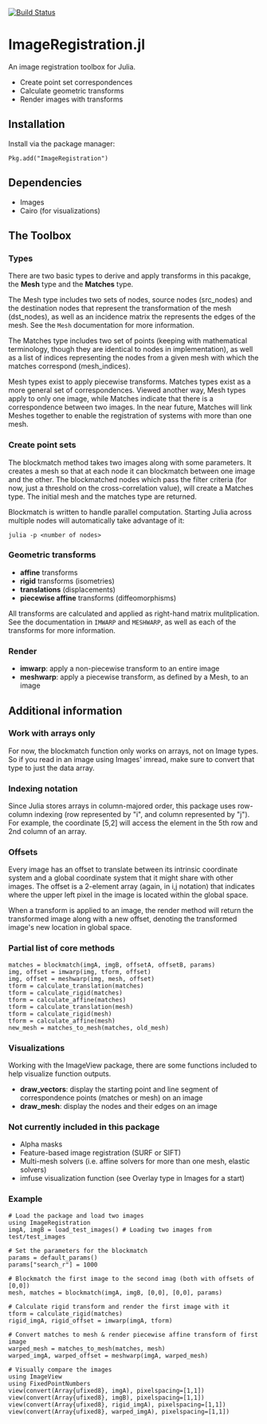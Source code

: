 [![Build Status](https://travis-ci.org/seung-lab/ImageRegistration.jl.svg?branch=master)](https://travis-ci.org/seung-lab/ImageRegistration.jl)

# ImageRegistration.jl
An image registration toolbox for Julia. 

* Create point set correspondences
* Calculate geometric transforms
* Render images with transforms

## Installation
Install via the package manager:
```
Pkg.add("ImageRegistration")
```

## Dependencies
* Images 
* Cairo (for visualizations)

## The Toolbox
### Types
There are two basic types to derive and apply transforms in this pacakge, the **Mesh** type and the **Matches** type. 

The Mesh type includes two sets of nodes, source nodes (src_nodes) and the destination nodes that represent the transformation of the mesh (dst_nodes), as well as an incidence matrix the represents the edges of the mesh. See the `Mesh` documentation for more information.

The Matches type includes two set of points (keeping with mathematical terminology, though they are identical to nodes in implementation), as well as a list of indices representing the nodes from a given mesh with which the matches correspond (mesh_indices).

Mesh types exist to apply piecewise transforms. Matches types exist as a more general set of correspondences. Viewed another way, Mesh types apply to only one image, while Matches indicate that there is a correspondence between two images. In the near future, Matches will link Meshes together to enable the registration of systems with more than one mesh.

### Create point sets
The blockmatch method takes two images along with some parameters. It creates a mesh so that at each node it can blockmatch between one image and the other. The blockmatched nodes which pass the filter criteria (for now, just a threshold on the cross-correlation value), will create a Matches type. The initial mesh and the matches type are returned.

Blockmatch is written to handle parallel computation. Starting Julia across multiple nodes will automatically take advantage of it:
```
julia -p <number of nodes>
```

### Geometric transforms

* **affine** transforms
* **rigid** transforms (isometries)
* **translations** (displacements)
* **piecewise affine** transforms (diffeomorphisms)
 
All transforms are calculated and applied as right-hand matrix mulitplication. See the documentation in `IMWARP` and `MESHWARP`, as well as each of the transforms for more information.

### Render

* **imwarp**: apply a non-piecewise transform to an entire image
* **meshwarp**: apply a piecewise transform, as defined by a Mesh, to an image

## Additional information
### Work with arrays only
For now, the blockmatch function only works on arrays, not on Image types. So if you read in an image using Images' imread, make sure to convert that type to just the data array.

### Indexing notation
Since Julia stores arrays in column-majored order, this package uses row-column indexing (row represented by "i", and column represented by "j"). For example, the coordinate [5,2] will access the element in the 5th row and 2nd column of an array.

### Offsets
Every image has an offset to translate between its intrinsic coordinate system and a global coordinate system that it might share with other images. The offset is a 2-element array (again, in i,j notation) that indicates where the upper left pixel in the image is located within the global space.

When a transform is applied to an image, the render method will return the transformed image along with a new offset, denoting the transformed image's new location in global space.

### Partial list of core methods
```
matches = blockmatch(imgA, imgB, offsetA, offsetB, params)
img, offset = imwarp(img, tform, offset)
img, offset = meshwarp(img, mesh, offset)
tform = calculate_translation(matches)
tform = calculate_rigid(matches)
tform = calculate_affine(matches)
tform = calculate_translation(mesh)
tform = calculate_rigid(mesh)
tform = calculate_affine(mesh)
new_mesh = matches_to_mesh(matches, old_mesh)
```
### Visualizations
Working with the ImageView package, there are some functions included to help visualize function outputs.

* **draw_vectors**: display the starting point and line segment of correspondence points (matches or mesh) on an image
* **draw_mesh**: display the nodes and their edges on an image

### Not currently included in this package
* Alpha masks
* Feature-based image registration (SURF or SIFT)
* Multi-mesh solvers (i.e. affine solvers for more than one mesh, elastic solvers)
* imfuse visualization function (see Overlay type in Images for a start)

### Example
```
# Load the package and load two images
using ImageRegistration
imgA, imgB = load_test_images() # Loading two images from test/test_images

# Set the parameters for the blockmatch
params = default_params()
params["search_r"] = 1000

# Blockmatch the first image to the second imag (both with offsets of [0,0])
mesh, matches = blockmatch(imgA, imgB, [0,0], [0,0], params)

# Calculate rigid transform and render the first image with it
tform = calculate_rigid(matches)
rigid_imgA, rigid_offset = imwarp(imgA, tform)

# Convert matches to mesh & render piecewise affine transform of first image
warped_mesh = matches_to_mesh(matches, mesh)
warped_imgA, warped_offset = meshwarp(imgA, warped_mesh)

# Visually compare the images
using ImageView
using FixedPointNumbers
view(convert(Array{ufixed8}, imgA), pixelspacing=[1,1])
view(convert(Array{ufixed8}, imgB), pixelspacing=[1,1])
view(convert(Array{ufixed8}, rigid_imgA), pixelspacing=[1,1])
view(convert(Array{ufixed8}, warped_imgA), pixelspacing=[1,1])
```
